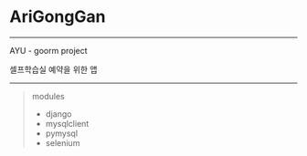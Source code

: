 # AriGongGan

---

AYU - goorm project

셀프학습실 예약을 위한 앱

---
> modules
> - django
> - mysqlclient
> - pymysql
> - selenium